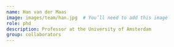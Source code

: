 ```yaml
---
name: Han van der Maas
image: images/team/han.jpg  # You’ll need to add this image
role: phd
description: Professor at the University of Amsterdam
group: collaborators
---
```

